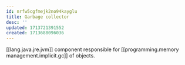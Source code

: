 ```yaml
---
id: nrfw5cgfmejk2no94kayglu
title: Garbage collector
desc: ''
updated: 1713721391552
created: 1713688096036
---
```


[[lang.java.jre.jvm]] component responsible for [[programming.memory management.implicit.gc]] of objects.
